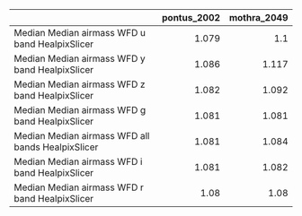 |                                                   |   pontus_2002 |   mothra_2049 |
|:--------------------------------------------------|--------------:|--------------:|
| Median Median airmass WFD u band HealpixSlicer    |         1.079 |         1.1   |
| Median Median airmass WFD y band HealpixSlicer    |         1.086 |         1.117 |
| Median Median airmass WFD z band HealpixSlicer    |         1.082 |         1.092 |
| Median Median airmass WFD g band HealpixSlicer    |         1.081 |         1.081 |
| Median Median airmass WFD all bands HealpixSlicer |         1.081 |         1.084 |
| Median Median airmass WFD i band HealpixSlicer    |         1.081 |         1.082 |
| Median Median airmass WFD r band HealpixSlicer    |         1.08  |         1.08  |
